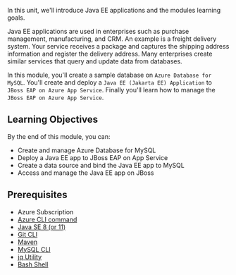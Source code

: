 In this unit, we'll introduce Java EE applications and the modules learning goals.

Java EE applications are used in enterprises such as purchase management, manufacturing, and CRM.
An example is a freight delivery system.
Your service receives a package and captures the shipping address information and register the delivery address.
Many enterprises create similar services that query and update data from databases.

In this module, you'll create a sample database on `Azure Database for MySQL`. You'll create and deploy a `Java EE (Jakarta EE) Application` to `JBoss EAP on Azure App Service`. Finally you'll learn how to manage the `JBoss EAP on Azure App Service`.

## Learning Objectives

By the end of this module, you can:

- Create and manage Azure Database for MySQL
- Deploy a Java EE app to JBoss EAP on App Service
- Create a data source and bind the Java EE app to MySQL
- Access and manage the Java EE app on JBoss

## Prerequisites

- Azure Subscription
- [Azure CLI command]((https://docs.microsoft.com/cli/azure/install-azure-cli?view=azure-cli-latest&WT.mc_id=java-9121-yoterada))
- [Java SE 8 (or 11)]((https://www.oracle.com/java/technologies/javase/javase-jdk8-downloads.html))
- [Git CLI](https://git-scm.com/downloads)
- [Maven](https://maven.apache.org/download.cgi)
- [MySQL CLI](https://dev.mysql.com/downloads/shell/)
- [jq Utility](https://stedolan.github.io/jq/)
- [Bash Shell](https://www.gnu.org/software/bash/)
